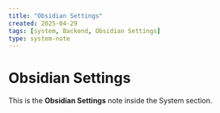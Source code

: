 ```yaml
---
title: "Obsidian Settings"
created: 2025-04-29
tags: [system, Backend, Obsidian Settings]
type: system-note
---
```


# Obsidian Settings

This is the **Obsidian Settings** note inside the System section.


